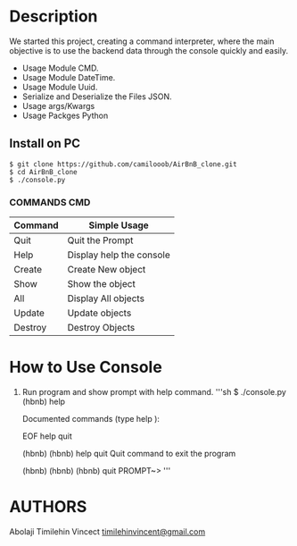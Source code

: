# Description

We started this project, creating a command interpreter, where the main objective is to use the backend data through the console quickly and easily.

- Usage Module CMD.
- Usage Module DateTime.
- Usage Module Uuid.
- Serialize and Deserialize the Files JSON.
- Usage args/Kwargs
- Usage Packges Python

## Install on PC

    $ git clone https://github.com/camilooob/AirBnB_clone.git
    $ cd AirBnB_clone
    $ ./console.py

### COMMANDS CMD

| Command | Simple Usage             |
| ------- | ------------------------ |
| Quit    | Quit the Prompt          |
| Help    | Display help the console |
| Create  | Create New object        |
| Show    | Show the object          |
| All     | Display All objects      |
| Update  | Update objects           |
| Destroy | Destroy Objects          |

# How to Use Console

1. Run program and show prompt with help command.
   '''sh
   \$ ./console.py
   (hbnb) help

   Documented commands (type help <topic>):

   EOF help quit

   (hbnb)
   (hbnb) help quit
   Quit command to exit the program

   (hbnb)
   (hbnb)
   (hbnb) quit
   PROMPT~>
   '''

# AUTHORS
Abolaji Timilehin Vincect <timilehinvincent@gmail.com>